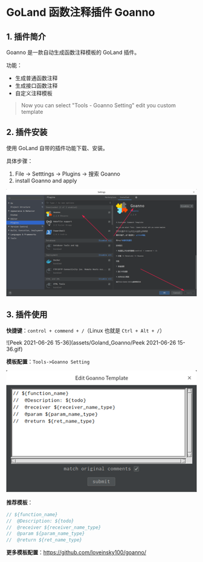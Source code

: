 # GoLand 函数注释插件 Goanno

## 1. 插件简介

Goanno 是一款自动生成函数注释模板的 GoLand 插件。

功能：

* 生成普通函数注释
* 生成接口函数注释
* 自定义注释模板

>Now you can select "Tools - Goanno Setting" edit you custom template

## 2. 插件安装

使用 GoLand 自带的插件功能下载、安装。

具体步骤：

1. File -> Setttings -> Plugins -> 搜索 Goanno
2. install Goanno and apply

![image-20210626110057253](assets/Goland_Goanno/image-20210626110057253.png)

## 3. 插件使用

**快捷键**：`control + commend + /`（Linux 也就是 `Ctrl + Alt + /`）

![Peek 2021-06-26 15-36](assets/Goland_Goanno/Peek 2021-06-26 15-36.gif)

**模板配置**：`Tools->Goanno Setting`

![image-20210626145419276](assets/Goland_Goanno/image-20210626145419276.png)

**推荐模板**：

```go
// ${function_name}
//  @Description: ${todo}
//  @receiver ${receiver_name_type}
//  @param ${param_name_type} 
//  @return ${ret_name_type}
```

**更多模板配置**：https://github.com/loveinsky100/goanno/
